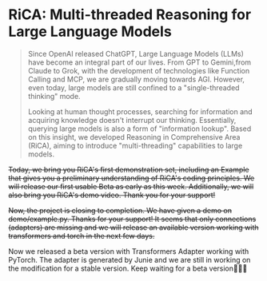 # RiCA: Multi-threaded Reasoning for Large Language Models

> Since OpenAI released ChatGPT, Large Language Models (LLMs) have become an integral part of our lives. From GPT to
> Gemini,from Claude to Grok, with the development of technologies like Function Calling and MCP, we are gradually
> moving towards AGI. However, even today, large models are still confined to a "single-threaded thinking" mode.
>
> Looking at human thought processes, searching for information and acquiring knowledge doesn't interrupt our thinking.
> Essentially, querying large models is also a form of "information lookup". Based on this insight, we developed
> Reasoning in Comprehensive Area (RiCA), aiming to introduce "multi-threading" capabilities to large models.

~~Today, we bring you RiCA's first demonstration set, including an Example that gives you a preliminary understanding of
RiCA's coding principles. We will release our first usable Beta as early as this week. Additionally, we will also bring
you RiCA's demo video. Thank you for your support!~~

~~Now, the project is closing to completion. We have given a demo on demo/example.py. Thanks for your support! It seems
that only connections (adapters) are missing and we will release an available version working with transformers and
torch in the next few days.~~

Now we released a beta version with Transformers Adapter working with PyTorch. The adapter is generated by Junie and
we are still in working on the modification for a stable version. Keep waiting for a beta version🤗🤗🤗

